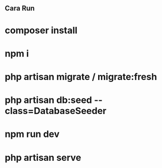 <h2>Cara Run</h2>

<h1>composer install</h1>
<h1>npm i</h1>
<h1>php artisan migrate / migrate:fresh</h1>
<h1>php artisan db:seed --class=DatabaseSeeder</h1>
<h1>npm run dev</h1>
<h1>php artisan serve</h1>
